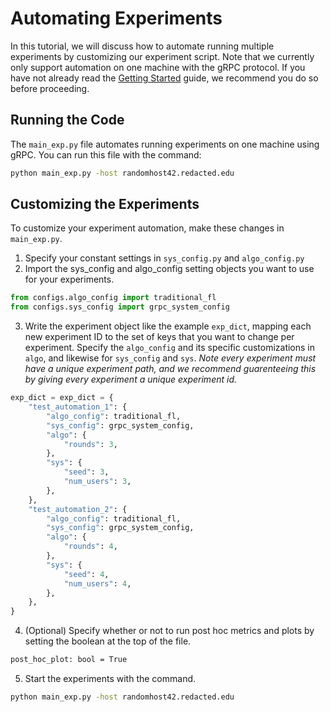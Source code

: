 # Automating Experiments

In this tutorial, we will discuss how to automate running multiple experiments by customizing our experiment script. Note that we currently only support automation on one machine with the gRPC protocol. If you have not already read the [Getting Started](./getting-started.md) guide, we recommend you do so before proceeding.

## Running the Code

The `main_exp.py` file automates running experiments on one machine using gRPC. You can run this file with the command:

```bash
python main_exp.py -host randomhost42.redacted.edu
```

## Customizing the Experiments

To customize your experiment automation, make these changes in `main_exp.py`.

1. Specify your constant settings in `sys_config.py` and `algo_config.py`
2. Import the sys_config and algo_config setting objects you want to use for your experiments.

```python
from configs.algo_config import traditional_fl
from configs.sys_config import grpc_system_config
```

3. Write the experiment object like the example `exp_dict`, mapping each new experiment ID to the set of keys that you want to change per experiment. Specify the `algo_config` and its specific customizations in `algo`, and likewise for `sys_config` and `sys`. _Note every experiment must have a unique experiment path, and we recommend guarenteeing this by giving every experiment a unique experiment id._

```python
exp_dict = exp_dict = {
    "test_automation_1": {
        "algo_config": traditional_fl,
        "sys_config": grpc_system_config,
        "algo": {
            "rounds": 3,
        },
        "sys": {
            "seed": 3,
            "num_users": 3,
        },
    },
    "test_automation_2": {
        "algo_config": traditional_fl,
        "sys_config": grpc_system_config,
        "algo": {
            "rounds": 4,
        },
        "sys": {
            "seed": 4,
            "num_users": 4,
        },
    },
}
```

4. (Optional) Specify whether or not to run post hoc metrics and plots by setting the boolean at the top of the file.

```bash
post_hoc_plot: bool = True
```

5. Start the experiments with the command.

```bash
python main_exp.py -host randomhost42.redacted.edu
```
